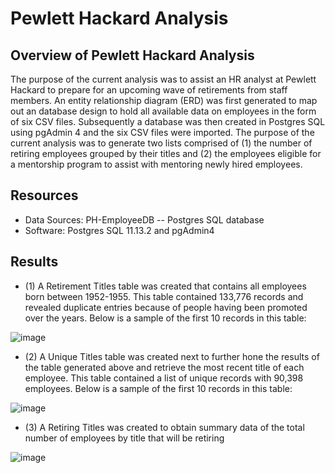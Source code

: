 # Pewlett Hackard Analysis

## Overview of Pewlett Hackard Analysis

The purpose of the current analysis was to assist an HR analyst at Pewlett Hackard to prepare for an upcoming wave of retirements from staff members. An entity relationship diagram (ERD) was first generated to map out an database design to hold all available data on employees in the form of six CSV files. Subsequently a database was then created in Postgres SQL using pgAdmin 4 and the six CSV files were imported. The purpose of the current analysis was to generate two lists comprised of (1) the number of retiring employees grouped by their titles and (2) the employees eligible for a mentorship program to assist with mentoring newly hired employees. 

## Resources
- Data Sources: PH-EmployeeDB -- Postgres SQL database
- Software: Postgres SQL 11.13.2 and pgAdmin4

## Results

- (1) A Retirement Titles table was created that contains all employees born between 1952-1955. This table contained 133,776 records and revealed duplicate entries because of people having been promoted over the years. Below is a sample of the first 10 records in this table:

![image](https://user-images.githubusercontent.com/85533099/135701660-09d8a9bf-9a6a-4649-9a45-2fe5f6e9faa3.png)

- (2) A Unique Titles table was created next to further hone the results of the table generated above and retrieve the most recent title of each employee. This table contained a list of unique records with 90,398 employees. Below is a sample of the first 10 records in this table:
 
![image](https://user-images.githubusercontent.com/85533099/135701683-3dc4eb6b-3724-4265-a3e0-f0fa0b5937d2.png)

- (3) A Retiring Titles was created to obtain summary data of the total number of employees by title that will be retiring

![image](https://user-images.githubusercontent.com/85533099/135701728-d61df006-36a9-4bac-b0e7-e3d6199e7b78.png)

